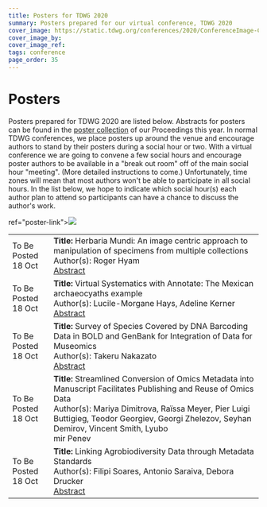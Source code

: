 ```yaml
---
title: Posters for TDWG 2020
summary: Posters prepared for our virtual conference, TDWG 2020
cover_image: https://static.tdwg.org/conferences/2020/ConferenceImage-CR.jpg
cover_image_by: 
cover_image_ref: 
tags: conference
page_order: 35
---
```


# Posters

Posters prepared for TDWG 2020 are listed below. Abstracts for posters can be found in the [poster collection](https://biss.pensoft.net/collection/224/) of our Proceedings this year.  In normal TDWG conferences, we place posters up around the venue and encourage authors to stand by their posters during a social hour or two.  With a virtual conference we are going to convene a few social hours and encourage poster authors to be available in a "break out room" off of the main social hour "meeting". (More detailed instructions to come.) Unfortunately, time zones will mean that most authors won't be able to participate in all social hours.  In the list below, we hope to indicate which social hour(s) each author plan to attend so participants can have a chance to discuss the author's work.

<table>
<tr>
	<td >To Be Posted<br />18 Oct
	</td>
  <td>
	<strong>Title:</strong> Herbaria Mundi: An image centric approach to manipulation of specimens from multiple collections<br />
	Author(s):	Roger Hyam<br />
	<a href="https://biss.pensoft.net/article/59055/" target="_blank">Abstract</a> <br/>
  </td>
</tr>

<tr>
	<td >To Be Posted<br />18 Oct
	</td>
<td>
	<strong>Title:</strong> Virtual Systematics with Annotate: The Mexican archaeocyaths example<br />
	Author(s):	Lucile-Morgane Hays, Adeline Kerner<br />
	<a href="https://biss.pensoft.net/article/59106/" target="_blank">Abstract</a> <br/>
</td>
</tr>

<tr>
	<td >To Be Posted<br />18 Oct
	</td>
<td>
	<strong>Title:</strong> Survey of Species Covered by DNA Barcoding Data in BOLD and GenBank for Integration of Data for Museomics<br />
	Author(s):	Takeru Nakazato<br />
	<a href="https://biss.pensoft.net/article/59065/" target="_blank">Abstract</a> <br/>
</td>
</tr>

<tr>
	<td >To Be Posted<br />18 Oct
	</td>
<td>
	<strong>Title:</strong> Streamlined Conversion of Omics Metadata into Manuscript Facilitates Publishing and Reuse of Omics Data<br />
	Author(s):	Mariya Dimitrova, Raïssa Meyer, Pier Luigi Buttigieg, Teodor Georgiev, Georgi Zhelezov, Seyhan Demirov, Vincent Smith, Lyubo<br />mir Penev <br/>
</td>
</tr>
ref="poster-link"><img src="Thumbnail"></a>

<tr>
	<td >To Be Posted<br />18 Oct
	</td>
<td>
	<strong>Title:</strong> Linking Agrobiodiversity Data through Metadata Standards<br />
	Author(s):	Filipi Soares, Antonio Saraiva, Debora Drucker<br />
	<a href="https://biss.pensoft.net/article/58928/" target="_blank">Abstract</a> <br/>
</td>
</tr>
</table>

